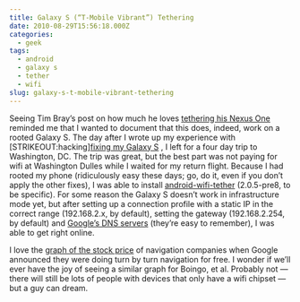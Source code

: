 ```yaml
---
title: Galaxy S (“T-Mobile Vibrant”) Tethering
date: 2010-08-29T15:56:18.000Z
categories:
  - geek
tags:
  - android
  - galaxy s
  - tether
  - wifi
slug: galaxy-s-t-mobile-vibrant-tethering
---
```

Seeing Tim Bray’s post on how much he loves [tethering his Nexus One][1]  reminded me that I wanted to document that this does, indeed, work on a rooted Galaxy S. The day after I wrote up my experience with [STRIKEOUT:hacking][fixing my Galaxy S][2] , I left for a four day trip to Washington, DC. The trip was great, but the best part was not paying for wifi at Washington Dulles while I waited for my return flight. Because I had rooted my phone (ridiculously easy these days; go, do it, even if you don’t apply the other fixes), I was able to install [android-wifi-tether][3]  (2.0.5-pre8, to be specific). For some reason the Galaxy S doesn’t work in infrastructure mode yet, but after setting up a connection profile with a static IP in the correct range (192.168.2.x, by default), setting the gateway (192.168.2.254, by default) and [Google’s DNS servers][4]  (they’re easy to remember), I was able to get right online.

I love the [graph of the stock price][5]  of navigation companies when Google announced they were doing turn by turn navigation for free. I wonder if we’ll ever have the joy of seeing a similar graph for Boingo, et al. Probably not — there will still be lots of people with devices that only have a wifi chipset — but a guy can dream.



 [1]: http://www.tbray.org/ongoing/When/201x/2010/08/28/Tethering
 [2]: http://yergler.net/blog/2010/08/22/improving-a-samsung-galaxy-s
 [3]: http://code.google.com/p/android-wifi-tether/
 [4]: http://code.google.com/speed/public-dns/
 [5]: http://techcrunch.com/2009/10/28/googles-new-mobile-app-cuts-gps-nav-companies-at-the-knees/
